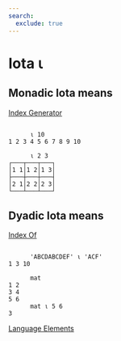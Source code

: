 ```yaml
---
search:
  exclude: true
---
```




<h1 class="heading"><span class="name">Iota</span> <span class="command">⍳</span></h1>


## Monadic Iota means


[Index Generator
      ](../primitive-functions/index-generator.md)
```apl

      ⍳ 10
1 2 3 4 5 6 7 8 9 10

      ⍳ 2 3
┌───┬───┬───┐
│1 1│1 2│1 3│
├───┼───┼───┤
│2 1│2 2│2 3│
└───┴───┴───┘
```

## Dyadic Iota means


[Index Of
      ](../primitive-functions/index-of.md)
```apl

      'ABCDABCDEF' ⍳ 'ACF'
1 3 10

      mat
1 2
3 4
5 6
      mat ⍳ 5 6
3

```


[Language Elements](./language-elements.md)
